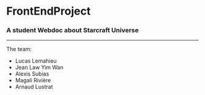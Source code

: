 # FrontEndProject
### A student Webdoc about Starcraft Universe

---

The team:

* Lucas Lemahieu
* Jean Law Yim Wan
* Alexis Subias
* Magali Rivière
* Arnaud Lustrat
